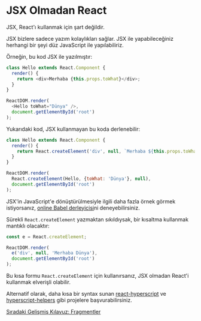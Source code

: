 <h1>JSX Olmadan React</h1>

JSX, React'ı kullanmak için şart değildir.

JSX bizlere sadece yazım kolaylıkları sağlar. JSX ile yapabileceğiniz herhangi bir şeyi düz JavaScript ile yapılabiliriz.

Örneğin, bu kod JSX ile yazılmıştır:

```js
class Hello extends React.Component {
  render() {
    return <div>Merhaba {this.props.toWhat}</div>;
  }
}

ReactDOM.render(
  <Hello toWhat="Dünya" />,
  document.getElementById('root')
);
```

Yukarıdaki kod, JSX kullanmayan bu koda derlenebilir:

```js
class Hello extends React.Component {
  render() {
    return React.createElement('div', null, `Merhaba ${this.props.toWhat}`);
  }
}

ReactDOM.render(
  React.createElement(Hello, {toWhat: 'Dünya'}, null),
  document.getElementById('root')
);
```

JSX'in JavaScript'e dönüştürülmesiyle ilgili daha fazla örnek görmek istiyorsanız, <a href="https://babeljs.io/repl/#?presets=react&code_lz=GYVwdgxgLglg9mABACwKYBt1wBQEpEDeAUIogE6pQhlIA8AJjAG4B8AEhlogO5xnr0AhLQD0jVgG4iAXyJA">online Babel derleyicisi</a>ni deneyebilirsiniz.

Sürekli `React.createElement` yazmaktan sıkıldıysak, bir kısaltma kullanmak mantıklı olacaktır:

```js
const e = React.createElement;

ReactDOM.render(
  e('div', null, 'Merhaba Dünya'),
  document.getElementById('root')
);
```

Bu kısa formu `React.createElement` için kullanırsanız, JSX olmadan React'i kullanmak elverişli olabilir.

Alternatif olarak, daha kısa bir syntax sunan <a href="https://github.com/mlmorg/react-hyperscript">react-hyperscript</a> ve <a href="https://github.com/ohanhi/hyperscript-helpers">hyperscript-helpers</a> gibi projelere başvurabilirsiniz.

<a href="https://omergulcicek.github.io/react/gelismis-kilavuzlar/fragmentler">Sıradaki Gelişmiş Kılavuz: Fragmentler</a>
